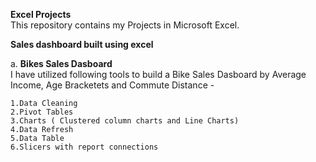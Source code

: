**Excel Projects**  
  This repository contains my Projects in Microsoft Excel.

**Sales dashboard built using excel**

a. **Bikes Sales Dasboard**  
  I have utilized following tools to build a Bike Sales Dasboard by Average Income, Age Bracketets and Commute Distance -  

    1.Data Cleaning
    2.Pivot Tables
    3.Charts ( Clustered column charts and Line Charts)
    4.Data Refresh
    5.Data Table
    6.Slicers with report connections

